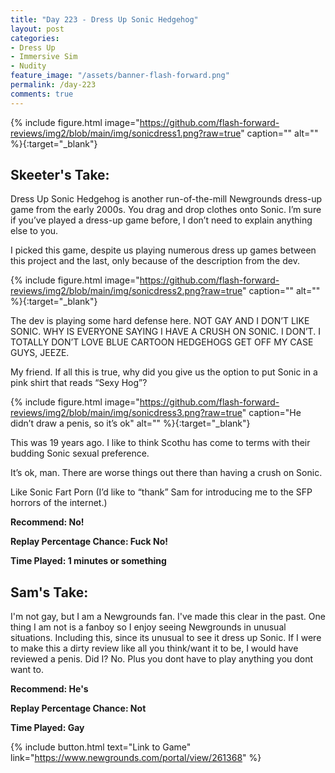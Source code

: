 ```yaml
---
title: "Day 223 - Dress Up Sonic Hedgehog"
layout: post
categories:
- Dress Up
- Immersive Sim
- Nudity
feature_image: "/assets/banner-flash-forward.png"
permalink: /day-223
comments: true
---
```


{% include figure.html image="https://github.com/flash-forward-reviews/img2/blob/main/img/sonicdress1.png?raw=true" caption="" alt="" %}{:target="_blank"}

## Skeeter's Take:

Dress Up Sonic Hedgehog is another run-of-the-mill Newgrounds dress-up game from the early 2000s. You drag and drop clothes onto Sonic. I’m sure if you’ve played a dress-up game before, I don’t need to explain anything else to you.

I picked this game, despite us playing numerous dress up games between this project and the last, only because of the description from the dev. 

{% include figure.html image="https://github.com/flash-forward-reviews/img2/blob/main/img/sonicdress2.png?raw=true" caption="" alt="" %}{:target="_blank"}

The dev is playing some hard defense here. NOT GAY AND I DON’T LIKE SONIC. WHY IS EVERYONE SAYING I HAVE A CRUSH ON SONIC. I DON’T. I TOTALLY DON’T LOVE BLUE CARTOON HEDGEHOGS GET OFF MY CASE GUYS, JEEZE. 

My friend. If all this is true, why did you give us the option to put Sonic in a pink shirt that reads “Sexy Hog”? 

{% include figure.html image="https://github.com/flash-forward-reviews/img2/blob/main/img/sonicdress3.png?raw=true" caption="He didn’t draw a penis, so it’s ok" alt="" %}{:target="_blank"}

This was 19 years ago. I like to think Scothu has come to terms with their budding Sonic sexual preference. 

It’s ok, man. There are worse things out there than having a crush on Sonic. 

Like Sonic Fart Porn (I’d like to “thank” Sam for introducing me to the SFP horrors of the internet.) 

**Recommend: No!**

**Replay Percentage Chance: Fuck No!**

**Time Played: 1 minutes or something**

## Sam's Take:

I'm not gay, but I am a Newgrounds fan. I've made this clear in the past. One thing I am not is a fanboy so I enjoy seeing Newgrounds in unusual situations. Including this, since its unusual to see it dress up Sonic. If I were to make this a dirty review like all you think/want it to be, I would have reviewed a penis. Did I? No. Plus you dont have to play anything you dont want to.

**Recommend: He's** 

**Replay Percentage Chance: Not**

**Time Played: Gay**

{% include button.html text="Link to Game" link="https://www.newgrounds.com/portal/view/261368" %}